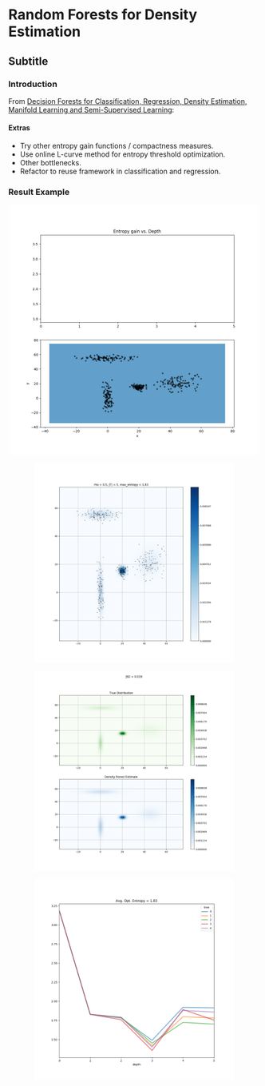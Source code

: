 # Random Forests for Density Estimation
## Subtitle


### Introduction

From [Decision Forests for Classification,
Regression, Density Estimation, Manifold
Learning and Semi-Supervised Learning](https://www.microsoft.com/en-us/research/wp-content/uploads/2016/02/decisionForests_MSR_TR_2011_114.pdf):



#### Extras

* Try other entropy gain functions / compactness measures.
* Use online L-curve method for entropy threshold optimization.
* Other bottlenecks.
* Refactor to reuse framework in classification and regression.
  



### Result Example


<p align="center">
<img src="result_plots/lcurve.gif" width="500px"/>
</p>

<p align="center">
<img src="result_plots/density_estimation.png" width="400px"/>
</p>


<p align="center">
<img src="result_plots/density_comp.png" width="400px"/>
</p>

<p align="center">
<img src="result_plots/evol.png" width="400px"/>
</p>

